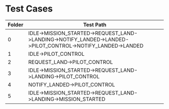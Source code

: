 Test Cases
=================================================================================================
| Folder | Test Path                                                                                                 |
|--------|-----------------------------------------------------------------------------------------------------------|
| 0      | IDLE->MISSION_STARTED->REQUEST_LAND->LANDING->NOTIFY_LANDED->LANDED->PILOT_CONTROL->NOTIFY_LANDED->LANDED |
| 1      | IDLE->PILOT_CONTROL                                                                                       |
| 2      | REQUEST_LAND->PILOT_CONTROL                                                                               |
| 3      | IDLE->MISSION_STARTED->REQUEST_LAND->LANDING->PILOT_CONTROL                                               |
| 4      | NOTIFY_LANDED->PILOT_CONTROL                                                                              |
| 5      | IDLE->MISSION_STARTED->REQUEST_LAND->LANDING->MISSION_STARTED                                             |
